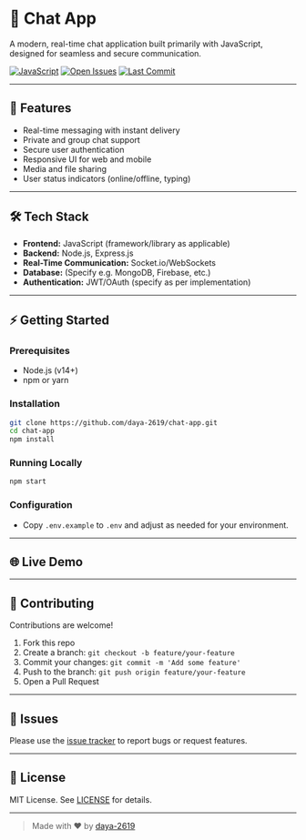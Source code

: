 # 💬 Chat App

A modern, real-time chat application built primarily with JavaScript, designed for seamless and secure communication.

[![JavaScript](https://img.shields.io/badge/JavaScript-98.6%25-yellow)](https://github.com/daya-2619/chat-app)
[![Open Issues](https://img.shields.io/github/issues/daya-2619/chat-app)](https://github.com/daya-2619/chat-app/issues)
[![Last Commit](https://img.shields.io/github/last-commit/daya-2619/chat-app)](https://github.com/daya-2619/chat-app/commits/main)

---

## 🚀 Features

- Real-time messaging with instant delivery
- Private and group chat support
- Secure user authentication
- Responsive UI for web and mobile
- Media and file sharing
- User status indicators (online/offline, typing)

---

## 🛠 Tech Stack

- **Frontend:** JavaScript (framework/library as applicable)
- **Backend:** Node.js, Express.js
- **Real-Time Communication:** Socket.io/WebSockets
- **Database:** (Specify e.g. MongoDB, Firebase, etc.)
- **Authentication:** JWT/OAuth (specify as per implementation)

---

## ⚡ Getting Started

### Prerequisites

- Node.js (v14+)
- npm or yarn

### Installation

```bash
git clone https://github.com/daya-2619/chat-app.git
cd chat-app
npm install
```

### Running Locally

```bash
npm start
```

### Configuration

- Copy `.env.example` to `.env` and adjust as needed for your environment.

---

## 🌐 Live Demo


---

## 🤝 Contributing

Contributions are welcome!  
1. Fork this repo  
2. Create a branch: `git checkout -b feature/your-feature`  
3. Commit your changes: `git commit -m 'Add some feature'`  
4. Push to the branch: `git push origin feature/your-feature`  
5. Open a Pull Request  

---

## 🐞 Issues

Please use the [issue tracker](https://github.com/daya-2619/chat-app/issues) to report bugs or request features.

---

## 📜 License

MIT License. See [LICENSE](LICENSE) for details.

---

> Made with ❤️ by [daya-2619](https://github.com/daya-2619)

